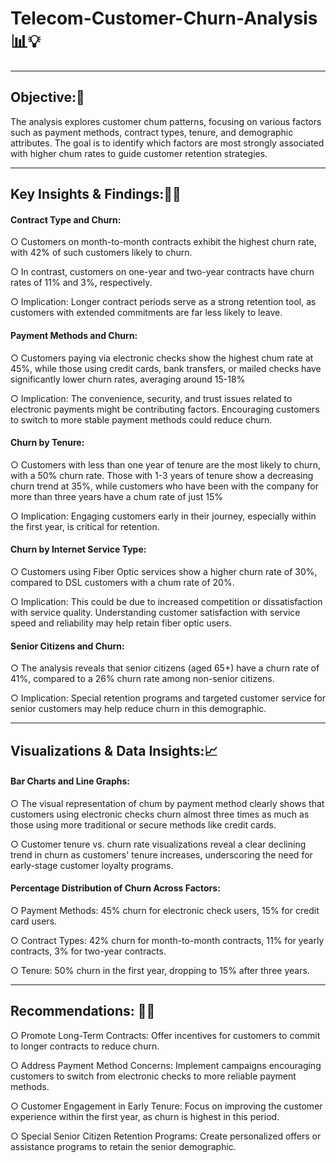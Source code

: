 # Telecom-Customer-Churn-Analysis 📊💡
----
## Objective:🔎

The analysis explores customer chum patterns, focusing on various factors such as payment methods, contract types, tenure, and demographic attributes. The goal is to identify which factors are most strongly associated with higher chum rates to guide customer retention strategies.

----
## Key Insights & Findings:🔎📝

#### Contract Type and Churn:

○ Customers on month-to-month contracts exhibit the highest churn rate, with 42% of such customers likely to churn.

○ In contrast, customers on one-year and two-year contracts have churn rates of 11% and 3%, respectively.

○ Implication: Longer contract periods serve as a strong retention tool, as customers with extended commitments are far less likely to leave.

#### Payment Methods and Churn:

○ Customers paying via electronic checks show the highest chum rate at 45%, while those using credit cards, bank transfers, or mailed checks have significantly lower churn rates, averaging around 15-18%

○ Implication: The convenience, security, and trust issues related to electronic payments might be contributing factors. Encouraging customers to switch to more stable payment methods could reduce churn.

#### Churn by Tenure:

○ Customers with less than one year of tenure are the most likely to churn, with a 50% churn rate. Those with 1-3 years of tenure show a decreasing churn trend at 35%, while customers who have been with the company for more than three years have a chum rate of just 15%

○ Implication: Engaging customers early in their journey, especially within the first year, is critical for retention.

#### Churn by Internet Service Type:

○ Customers using Fiber Optic services show a higher churn rate of 30%, compared to DSL customers with a chum rate of 20%.

○ Implication: This could be due to increased competition or dissatisfaction with service quality. Understanding customer satisfaction with service speed and reliability may help retain fiber optic users.

#### Senior Citizens and Churn:

○ The analysis reveals that senior citizens (aged 65+) have a churn rate of 41%, compared to a 26% churn rate among non-senior citizens.

○ Implication: Special retention programs and targeted customer service for senior customers may help reduce churn in this demographic.

-----
## Visualizations & Data Insights:📈 

#### Bar Charts and Line Graphs:

○ The visual representation of chum by payment method clearly shows that customers using electronic checks churn almost three times as much as those using more traditional or secure methods like credit cards.

○ Customer tenure vs. churn rate visualizations reveal a clear declining trend in churn as customers' tenure increases, underscoring the need for early-stage customer loyalty programs.

#### Percentage Distribution of Churn Across Factors:

○ Payment Methods: 45% churn for electronic check users, 15% for credit card users.

○ Contract Types: 42% churn for month-to-month contracts, 11% for yearly contracts, 3% for two-year contracts.

○ Tenure: 50% churn in the first year, dropping to 15% after three years.

----
## Recommendations: 📝💡

○ Promote Long-Term Contracts: Offer incentives for customers to commit to longer contracts to reduce churn.

○ Address Payment Method Concerns: Implement campaigns encouraging customers to switch from electronic checks to more reliable payment methods.

○ Customer Engagement in Early Tenure: Focus on improving the customer experience within the first year, as churn is highest in this period.

○ Special Senior Citizen Retention Programs: Create personalized offers or assistance programs to retain the senior demographic.
